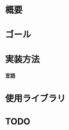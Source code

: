 概要
====================


ゴール
====================


実装方法
====================

### 言語


使用ライブラリ
====================


TODO
====================


